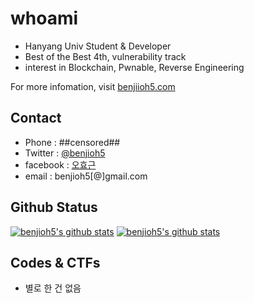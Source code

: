 # whoami

- Hanyang Univ Student & Developer
- Best of the Best 4th, vulnerability track
- interest in Blockchain, Pwnable, Reverse Engineering

For more infomation, visit [benjiioh5.com](https://benjioh5.com)

## Contact

- Phone : ##censored##
- Twitter : [@benjioh5](https://twitter.com/benjioh5)
- facebook : [오효근](https://www.facebook.com/benjamin.hk.oh)
- email : benjioh5[@]gmail.com

## Github Status
[![benjioh5's github stats](https://github-readme-stats.vercel.app/api?username=benjioh5&count_private=true&show_icons=true&hide_border=true&theme=radical)](https://github.com/benjioh5)
[![benjioh5's github stats](https://github-readme-stats.vercel.app/api/top-langs/?username=benjioh5&exclude_repo=&show_icons=true&hide_border=true&title_color=004386&icon_color=004386&layout=compact&count_private=true&langs_count=8&theme=radical&hide=)](https://github.com/benjioh5)


## Codes & CTFs
- 별로 한 건 없음
